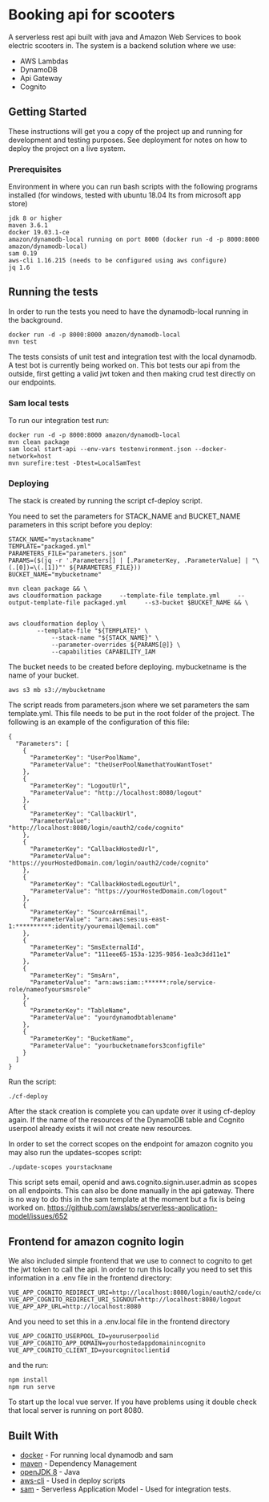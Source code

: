 # Booking api for scooters

A serverless rest api built with java and Amazon Web Services to book electric scooters in. 
The system is a backend solution where we use:

* AWS Lambdas
* DynamoDB
* Api Gateway
* Cognito


## Getting Started

These instructions will get you a copy of the project up and running for development and testing purposes. See deployment for notes on how to deploy the project on a live system.

### Prerequisites

Environment in where you can run bash scripts with the following programs installed (for windows, tested with ubuntu 18.04 lts from microsoft app store) 

```
jdk 8 or higher
maven 3.6.1
docker 19.03.1-ce
amazon/dynamodb-local running on port 8000 (docker run -d -p 8000:8000 amazon/dynamodb-local)
sam 0.19
aws-cli 1.16.215 (needs to be configured using aws configure)
jq 1.6

```


## Running the tests

In order to run the tests you need to have the dynamodb-local running in the background. 

```
docker run -d -p 8000:8000 amazon/dynamodb-local
mvn test
```
The tests consists of unit test and integration test with the local dynamodb.
A test bot is currently being worked on. This bot tests our api from the outside, first getting a valid jwt token
and then making crud test directly on our endpoints.

### Sam local tests

To run our integration test run:

```
docker run -d -p 8000:8000 amazon/dynamodb-local
mvn clean package
sam local start-api --env-vars testenvironment.json --docker-network=host
mvn surefire:test -Dtest=LocalSamTest
```


### Deploying

The stack is created by running the script cf-deploy script.

You need to set the parameters for STACK_NAME and BUCKET_NAME parameters in this script before you deploy:

```
STACK_NAME="mystackname"
TEMPLATE="packaged.yml"
PARAMETERS_FILE="parameters.json"
PARAMS=($(jq -r '.Parameters[] | [.ParameterKey, .ParameterValue] | "\(.[0])=\(.[1])"' ${PARAMETERS_FILE}))
BUCKET_NAME="mybucketname"

mvn clean package && \
aws cloudformation package     --template-file template.yml     --output-template-file packaged.yml     --s3-bucket $BUCKET_NAME && \


aws cloudformation deploy \
	    --template-file "${TEMPLATE}" \
	        --stack-name "${STACK_NAME}" \
		    --parameter-overrides ${PARAMS[@]} \
		    --capabilities CAPABILITY_IAM

```

The bucket needs to be created before deploying. mybucketname is the name of your bucket.

```
aws s3 mb s3://mybucketname

```

The script reads from parameters.json where we set parameters the sam template.yml. 
This file needs to be put in the root folder of the project. 
The following is an example of the configuration of this file:

```
{
  "Parameters": [
    {
      "ParameterKey": "UserPoolName",
      "ParameterValue": "theUserPoolNamethatYouWantToset"
    },
    {
      "ParameterKey": "LogoutUrl",
      "ParameterValue": "http://localhost:8080/logout"
    },
    {
      "ParameterKey": "CallbackUrl",
      "ParameterValue": "http://localhost:8080/login/oauth2/code/cognito"
    },
    {
      "ParameterKey": "CallbackHostedUrl",
      "ParameterValue": "https://yourHostedDomain.com/login/oauth2/code/cognito"
    },
    {
      "ParameterKey": "CallbackHostedLogoutUrl",
      "ParameterValue": "https://yourHostedDomain.com/logout"
    },
    {
      "ParameterKey": "SourceArnEmail",
      "ParameterValue": "arn:aws:ses:us-east-1:**********:identity/youremail@email.com"
    },
    {
      "ParameterKey": "SmsExternalId",
      "ParameterValue": "111eee65-153a-1235-9856-1ea3c3dd11e1"
    },
    {
      "ParameterKey": "SmsArn",
      "ParameterValue": "arn:aws:iam::******:role/service-role/nameofyoursmsrole"
    },
    {
      "ParameterKey": "TableName",
      "ParameterValue": "yourdynamodbtablename"
    },
    {
      "ParameterKey": "BucketName",
      "ParameterValue": "yourbucketnamefors3configfile"
    }
  ]
}

```

Run the script:

```
./cf-deploy
```

After the stack creation is complete you can update over it using cf-deploy again. If the name of the 
resources of the DynamoDB table and Cognito userpool already exists it will not create new resources.

In order to set the correct scopes on the endpoint for amazon cognito you may also run the
updates-scopes script:

```
./update-scopes yourstackname
```
This script sets email, openid and aws.cognito.signin.user.admin as scopes on all endpoints.
This can also be done manually in the api gateway. There is no way to do this in the sam template at the moment 
but a fix is being worked on. https://github.com/awslabs/serverless-application-model/issues/652

## Frontend for amazon cognito login

We also included simple frontend that we use to connect to cognito to get the jwt token to call the api.
In order to run this locally you need to set this information in a .env file in the frontend directory:

```
VUE_APP_COGNITO_REDIRECT_URI=http://localhost:8080/login/oauth2/code/cognito
VUE_APP_COGNITO_REDIRECT_URI_SIGNOUT=http://localhost:8080/logout
VUE_APP_APP_URL=http://localhost:8080
```
And you need to set this in a .env.local file in the frontend directory
```
VUE_APP_COGNITO_USERPOOL_ID=youruserpoolid
VUE_APP_COGNITO_APP_DOMAIN=yourhostedappdomainincognito
VUE_APP_COGNITO_CLIENT_ID=yourcognitoclientid
```
and the run:
```
npm install
npm run serve
```
To start up the local vue server.
If you have problems using it double check that local server is running on port 8080. 



## Built With

* [docker](https://www.docker.com/) - For running local dynamodb and sam
* [maven](https://maven.apache.org/) - Dependency Management
* [openJDK 8](https://openjdk.java.net/install/) - Java
* [aws-cli](https://aws.amazon.com/cli/) - Used in deploy scripts
* [sam](https://aws.amazon.com/serverless/sam/) - Serverless Application Model - Used for integration tests.
